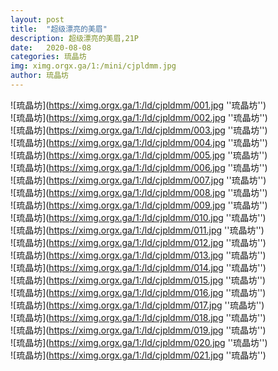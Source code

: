 ```yaml
---
layout: post
title:  "超级漂亮的美眉"
description: 超级漂亮的美眉,21P
date:   2020-08-08
categories: 琉晶坊
img: ximg.orgx.ga/1:/mini/cjpldmm.jpg
author: 琉晶坊
---
```


![琉晶坊](https://ximg.orgx.ga/1:/ld/cjpldmm/001.jpg ''琉晶坊'') <br>
![琉晶坊](https://ximg.orgx.ga/1:/ld/cjpldmm/002.jpg ''琉晶坊'') <br>
![琉晶坊](https://ximg.orgx.ga/1:/ld/cjpldmm/003.jpg ''琉晶坊'') <br>
![琉晶坊](https://ximg.orgx.ga/1:/ld/cjpldmm/004.jpg ''琉晶坊'') <br>
![琉晶坊](https://ximg.orgx.ga/1:/ld/cjpldmm/005.jpg ''琉晶坊'') <br>
![琉晶坊](https://ximg.orgx.ga/1:/ld/cjpldmm/006.jpg ''琉晶坊'') <br>
![琉晶坊](https://ximg.orgx.ga/1:/ld/cjpldmm/007.jpg ''琉晶坊'') <br>
![琉晶坊](https://ximg.orgx.ga/1:/ld/cjpldmm/008.jpg ''琉晶坊'') <br>
![琉晶坊](https://ximg.orgx.ga/1:/ld/cjpldmm/009.jpg ''琉晶坊'') <br>
![琉晶坊](https://ximg.orgx.ga/1:/ld/cjpldmm/010.jpg ''琉晶坊'') <br>
![琉晶坊](https://ximg.orgx.ga/1:/ld/cjpldmm/011.jpg ''琉晶坊'') <br>
![琉晶坊](https://ximg.orgx.ga/1:/ld/cjpldmm/012.jpg ''琉晶坊'') <br>
![琉晶坊](https://ximg.orgx.ga/1:/ld/cjpldmm/013.jpg ''琉晶坊'') <br>
![琉晶坊](https://ximg.orgx.ga/1:/ld/cjpldmm/014.jpg ''琉晶坊'') <br>
![琉晶坊](https://ximg.orgx.ga/1:/ld/cjpldmm/015.jpg ''琉晶坊'') <br>
![琉晶坊](https://ximg.orgx.ga/1:/ld/cjpldmm/016.jpg ''琉晶坊'') <br>
![琉晶坊](https://ximg.orgx.ga/1:/ld/cjpldmm/017.jpg ''琉晶坊'') <br>
![琉晶坊](https://ximg.orgx.ga/1:/ld/cjpldmm/018.jpg ''琉晶坊'') <br>
![琉晶坊](https://ximg.orgx.ga/1:/ld/cjpldmm/019.jpg ''琉晶坊'') <br>
![琉晶坊](https://ximg.orgx.ga/1:/ld/cjpldmm/020.jpg ''琉晶坊'') <br>
![琉晶坊](https://ximg.orgx.ga/1:/ld/cjpldmm/021.jpg ''琉晶坊'') <br>
